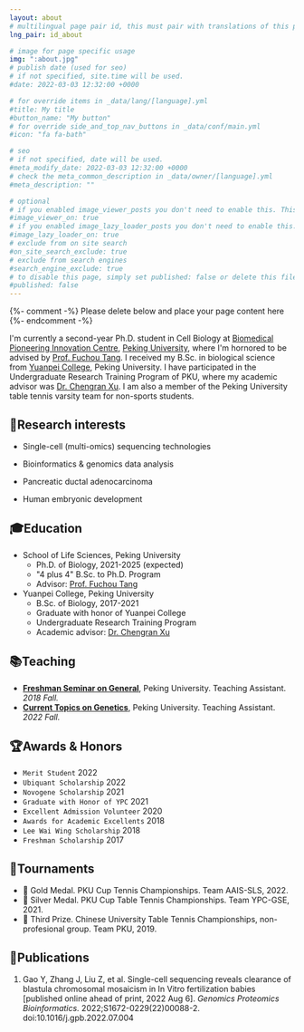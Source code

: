 ```yaml
---
layout: about
# multilingual page pair id, this must pair with translations of this page. (This name must be unique)
lng_pair: id_about

# image for page specific usage
img: ":about.jpg"
# publish date (used for seo)
# if not specified, site.time will be used.
#date: 2022-03-03 12:32:00 +0000

# for override items in _data/lang/[language].yml
#title: My title
#button_name: "My button"
# for override side_and_top_nav_buttons in _data/conf/main.yml
#icon: "fa fa-bath"

# seo
# if not specified, date will be used.
#meta_modify_date: 2022-03-03 12:32:00 +0000
# check the meta_common_description in _data/owner/[language].yml
#meta_description: ""

# optional
# if you enabled image_viewer_posts you don't need to enable this. This is only if image_viewer_posts = false
#image_viewer_on: true
# if you enabled image_lazy_loader_posts you don't need to enable this. This is only if image_lazy_loader_posts = false
#image_lazy_loader_on: true
# exclude from on site search
#on_site_search_exclude: true
# exclude from search engines
#search_engine_exclude: true
# to disable this page, simply set published: false or delete this file
#published: false
---
```


{%- comment -%} Please delete below and place your page content here {%- endcomment -%}

I'm currently a second-year Ph.D. student in Cell Biology at [Biomedical Pioneering Innovation Centre](https://biopic.pku.edu.cn/en/), [Peking University](https://english.pku.edu.cn/), where I'm hornored to be advised by [Prof. Fuchou Tang](https://biopic.pku.edu.cn/en/researchteam/511476.htm). I received my B.Sc. in biological science from [Yuanpei College](https://yuanpei.pku.edu.cn/), Peking University. I have participated in the Undergraduate Research Training Program of PKU, where my academic advisor was [Dr. Chengran Xu](http://www.cls.edu.cn/english/PrincipalInvestigator/pi/index1962.shtml). I am also a member of the Peking University table tennis varsity team for non-sports students.

## 🧬Research interests

- Single-cell (multi-omics) sequencing technologies

- Bioinformatics & genomics data analysis

- Pancreatic ductal adenocarcinoma

- Human embryonic development

## 🎓Education

- School of Life Sciences, Peking University
  - Ph.D. of Biology, 2021-2025 (expected)
  - "4 plus 4" B.Sc. to Ph.D. Program
  - Advisor: [Prof. Fuchou Tang](https://biopic.pku.edu.cn/en/researchteam/511476.htm)
- Yuanpei College, Peking University
  - B.Sc. of Biology, 2017-2021
  - Graduate with honor of Yuanpei College
  - Undergraduate Research Training Program
  - Academic advisor: [Dr. Chengran Xu](http://www.cls.edu.cn/english/PrincipalInvestigator/pi/index1962.shtml)

## 📚Teaching

- **[Freshman Seminar on General](http://www.dean.pku.edu.cn/service/web/courseDetail.php?flag=1&zxjhbh=BZ2223104631815_28304)**, Peking University. Teaching Assistant. *2018 Fall.*
- **[Current Topics on Genetics](http://www.dean.pku.edu.cn/service/web/courseDetail.php?flag=1&zxjhbh=BZ2223101132022_14350)**, Peking University. Teaching Assistant. *2022 Fall.*

## 🏆Awards & Honors

- `Merit Student` 2022
- `Ubiquant Scholarship` 2022
- `Novogene Scholarship` 2021
- `Graduate with Honor of YPC` 2021
- `Excellent Admission Volunteer` 2020
- `Awards for Academic Excellents` 2018
- `Lee Wai Wing Scholarship` 2018
- `Freshman Scholarship` 2017

## 🏓Tournaments

- 🥇 Gold Medal. PKU Cup Tennis Championships. Team AAIS-SLS, 2022.
- 🥈 Silver Medal. PKU Cup Table Tennis Championships. Team YPC-GSE, 2021.
- 🥉 Third Prize. Chinese University Table Tennis Championships, non-profesional group. Team PKU, 2019.


## 📖Publications

1. Gao Y, Zhang J, Liu Z, et al. Single-cell sequencing reveals clearance of blastula chromosomal mosaicism in In Vitro fertilization babies [published online ahead of print, 2022 Aug 6]. *Genomics Proteomics Bioinformatics.* 2022;S1672-0229(22)00088-2. doi:10.1016/j.gpb.2022.07.004